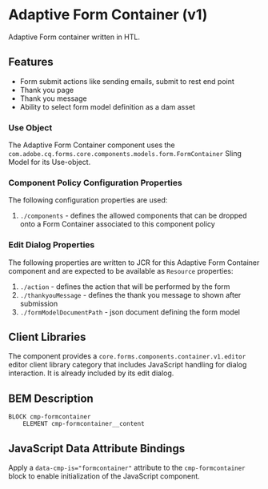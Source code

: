 <!--
Copyright 2022 Adobe

Licensed under the Apache License, Version 2.0 (the "License");
you may not use this file except in compliance with the License.
You may obtain a copy of the License at

    http://www.apache.org/licenses/LICENSE-2.0

Unless required by applicable law or agreed to in writing, software
distributed under the License is distributed on an "AS IS" BASIS,
WITHOUT WARRANTIES OR CONDITIONS OF ANY KIND, either express or implied.
See the License for the specific language governing permissions and
limitations under the License.
-->
Adaptive Form Container (v1)
====
Adaptive Form container written in HTL.

## Features
* Form submit actions like sending emails, submit to rest end point
* Thank you page
* Thank you message
* Ability to select form model definition as a dam asset

### Use Object
The Adaptive Form Container component uses the `com.adobe.cq.forms.core.components.models.form.FormContainer` Sling Model for its Use-object.

### Component Policy Configuration Properties
The following configuration properties are used:

1. `./components` - defines the allowed components that can be dropped onto a Form Container associated to this component policy

### Edit Dialog Properties
The following properties are written to JCR for this Adaptive Form Container component and are expected to be available as `Resource` 
properties:

1. `./action` - defines the action that will be performed by the form
2. `./thankyouMessage` - defines the thank you message to shown after submission
3. `./formModelDocumentPath` - json document defining the form model

## Client Libraries

The component provides a `core.forms.components.container.v1.editor` editor client library category that includes
JavaScript handling for dialog interaction. It is already included by its edit dialog.

## BEM Description
```
BLOCK cmp-formcontainer
    ELEMENT cmp-formcontainer__content
```

## JavaScript Data Attribute Bindings

Apply a `data-cmp-is="formcontainer"` attribute to the `cmp-formcontainer` block to enable initialization of the JavaScript component.